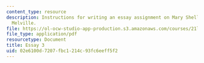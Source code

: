 ```yaml
---
content_type: resource
description: Instructions for writing an essay assignment on Mary Shelley or Herman
  Melville.
file: https://ol-ocw-studio-app-production.s3.amazonaws.com/courses/21l-003-2-reading-fiction-fall-2006/02e6100d7207fbc1214c93fc6eeff5f2_essay3.pdf
file_type: application/pdf
resourcetype: Document
title: Essay 3
uid: 02e6100d-7207-fbc1-214c-93fc6eeff5f2
---
```

